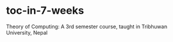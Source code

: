 toc-in-7-weeks
==============

Theory of Computing: A 3rd semester course, taught in Tribhuwan University, Nepal
